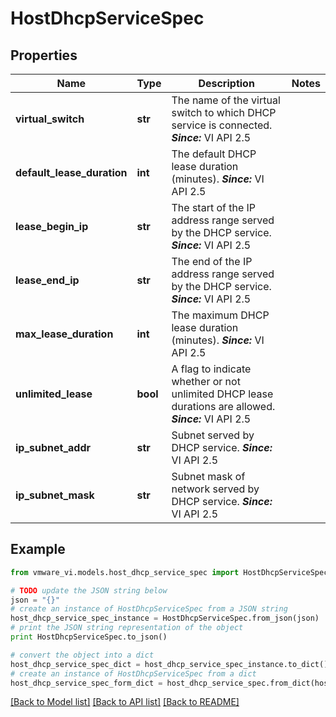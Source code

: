 # HostDhcpServiceSpec


## Properties
Name | Type | Description | Notes
------------ | ------------- | ------------- | -------------
**virtual_switch** | **str** | The name of the virtual switch to which DHCP service is connected.  ***Since:*** VI API 2.5  | 
**default_lease_duration** | **int** | The default DHCP lease duration (minutes).  ***Since:*** VI API 2.5  | 
**lease_begin_ip** | **str** | The start of the IP address range served by the DHCP service.  ***Since:*** VI API 2.5  | 
**lease_end_ip** | **str** | The end of the IP address range served by the DHCP service.  ***Since:*** VI API 2.5  | 
**max_lease_duration** | **int** | The maximum DHCP lease duration (minutes).  ***Since:*** VI API 2.5  | 
**unlimited_lease** | **bool** | A flag to indicate whether or not unlimited DHCP lease durations are allowed.  ***Since:*** VI API 2.5  | 
**ip_subnet_addr** | **str** | Subnet served by DHCP service.  ***Since:*** VI API 2.5  | 
**ip_subnet_mask** | **str** | Subnet mask of network served by DHCP service.  ***Since:*** VI API 2.5  | 

## Example

```python
from vmware_vi.models.host_dhcp_service_spec import HostDhcpServiceSpec

# TODO update the JSON string below
json = "{}"
# create an instance of HostDhcpServiceSpec from a JSON string
host_dhcp_service_spec_instance = HostDhcpServiceSpec.from_json(json)
# print the JSON string representation of the object
print HostDhcpServiceSpec.to_json()

# convert the object into a dict
host_dhcp_service_spec_dict = host_dhcp_service_spec_instance.to_dict()
# create an instance of HostDhcpServiceSpec from a dict
host_dhcp_service_spec_form_dict = host_dhcp_service_spec.from_dict(host_dhcp_service_spec_dict)
```
[[Back to Model list]](../README.md#documentation-for-models) [[Back to API list]](../README.md#documentation-for-api-endpoints) [[Back to README]](../README.md)


